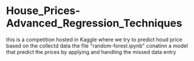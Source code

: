 # House_Prices-Advanced_Regression_Techniques
this is a competition hosted in Kaggle where we try to predict houd price based on the collectd data 
the file "random-forest.ipynb" conatinn a model that predict the prices by applying and handling the missed data entry
